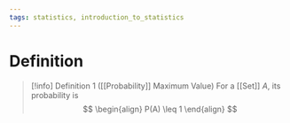 ```yaml
---
tags: statistics, introduction_to_statistics
---
```


# Definition

> [!info] Definition 1 ([[Probability]] Maximum Value)
> For a [[Set]] $A$, its probability is
> $$
> \begin{align}
> P(A) \leq 1
> \end{align}
> $$
